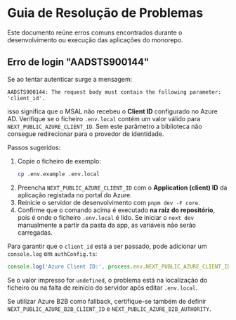 # Guia de Resolução de Problemas

Este documento reúne erros comuns encontrados durante o desenvolvimento ou execução das aplicações do monorepo.

## Erro de login "AADSTS900144"

Se ao tentar autenticar surge a mensagem:

```
AADSTS900144: The request body must contain the following parameter: 'client_id'.
```

isso significa que o MSAL não recebeu o **Client ID** configurado no Azure AD. Verifique se o ficheiro `.env.local` contém um valor válido para `NEXT_PUBLIC_AZURE_CLIENT_ID`. Sem este parâmetro a biblioteca não consegue redirecionar para o provedor de identidade.

Passos sugeridos:

1. Copie o ficheiro de exemplo:
   ```bash
   cp .env.example .env.local
   ```
2. Preencha `NEXT_PUBLIC_AZURE_CLIENT_ID` com o **Application (client) ID** da aplicação registada no portal do Azure.
3. Reinicie o servidor de desenvolvimento com `pnpm dev -F core`.
4. Confirme que o comando acima é executado **na raiz do repositório**, pois é
   onde o ficheiro `.env.local` é lido. Se iniciar o `next dev` manualmente a
   partir da pasta da app, as variáveis não serão carregadas.

Para garantir que o `client_id` está a ser passado, pode adicionar um `console.log`
em `authConfig.ts`:

```ts
console.log('Azure Client ID:', process.env.NEXT_PUBLIC_AZURE_CLIENT_ID);
```

Se o valor impresso for `undefined`, o problema está na localização do ficheiro
ou na falta de reinício do servidor após editar `.env.local`.

Se utilizar Azure B2B como fallback, certifique-se também de definir `NEXT_PUBLIC_AZURE_B2B_CLIENT_ID` e `NEXT_PUBLIC_AZURE_B2B_AUTHORITY`.

